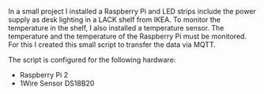 In a small project I installed a Raspberry Pi and LED strips include the power supply as desk lighting in a LACK shelf from IKEA. To monitor the temperature in the shelf, I also installed a temperature sensor. The temperature and the temperature of the Raspberry Pi must be monitored. For this I created this small script to transfer the data via MQTT.

The script is configured for the following hardware:
- Raspberry Pi 2
- 1Wire Sensor DS18B20
